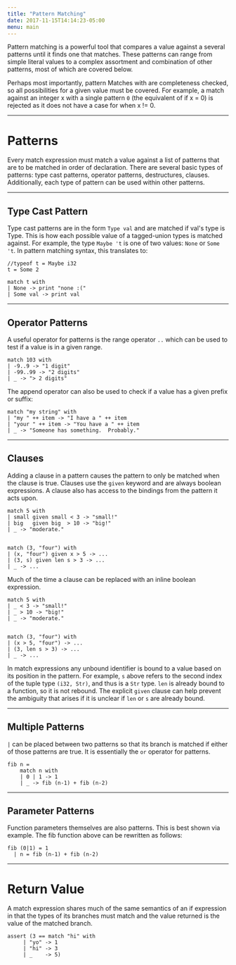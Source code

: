 ```yaml
---
title: "Pattern Matching"
date: 2017-11-15T14:14:23-05:00
menu: main
---
```


Pattern matching is a powerful tool that compares a value
against a several patterns until it finds one that matches.
These patterns can range from simple literal values to a
complex assortment and combination of other patterns,
most of which are covered below.

Perhaps most importantly, pattern Matches with are completeness
checked, so all possibilities for a given value must be covered.
For example, a match against an integer x with a single
pattern `0` (the equivalent of if x = 0) is rejected
as it does not have a case for when x != 0.

---
# Patterns

Every match expression must match a value against
a list of patterns that are to be matched in order of
declaration.  There are several basic types of patterns:
type cast patterns, operator patterns, destructures, clauses.
Additionally, each type of pattern can be used within other patterns.

---
## Type Cast Pattern

Type cast patterns are in the form `Type val` and are matched
if val's type is Type.  This is how each possible value of a
tagged-union types is matched against.  For example, the type
`Maybe 't` is one of two values: `None` or `Some 't`.  In pattern
matching syntax, this translates to:

```ante
//typeof t = Maybe i32
t = Some 2

match t with
| None -> print "none :("
| Some val -> print val
```

---
## Operator Patterns

A useful operator for patterns is the range operator `..` which can
be used to test if a value is in a given range.

```ante
match 103 with
| -9..9 -> "1 digit"
| -99..99 -> "2 digits"
| _ -> "> 2 digits"
```

The append operator can also be used to check if a value has a
given prefix or suffix:

```ante
match "my string" with
| "my " ++ item -> "I have a " ++ item
| "your " ++ item -> "You have a " ++ item
| _ -> "Someone has something.  Probably."
```

---
## Clauses

Adding a clause in a pattern causes the pattern to only be
matched when the clause is true.  Clauses use the `given`
keyword and are always boolean expressions.  A clause also
has access to the bindings from the pattern it acts upon.

```ante
match 5 with
| small given small < 3 -> "small!"
| big   given big  > 10 -> "big!"
| _ -> "moderate."


match (3, "four") with
| (x, "four") given x > 5 -> ...
| (3, s) given len s > 3 -> ...
| _ -> ...
```

Much of the time a clause can be replaced with an inline
boolean expression.

```ante
match 5 with
| _ < 3 -> "small!"
| _ > 10 -> "big!"
| _ -> "moderate."


match (3, "four") with
| (x > 5, "four") -> ...
| (3, len s > 3) -> ...
| _ -> ...
```

In match expressions any unbound identifier is bound to a value
based on its position in the pattern.  For example, `s` above refers
to the second index of the tuple type `(i32, Str)`, and thus is a
`Str` type.  `len` is already bound to a function, so it is not
rebound.  The explicit `given` clause can help prevent the ambiguity
that arises if it is unclear if `len` or `s` are already bound.


---
## Multiple Patterns

`|` can be placed between two patterns so that its
branch is matched if either of those patterns are true.
It is essentially the `or` operator for patterns.

```ante
fib n =
    match n with
    | 0 | 1 -> 1
    | _ -> fib (n-1) + fib (n-2)
```

---
## Parameter Patterns

Function parameters themselves are also patterns.  This is best
shown via example.  The fib function above can be rewritten as follows:

```ante
fib (0|1) = 1
  | n = fib (n-1) + fib (n-2)
```

---
# Return Value

A match expression shares much of the same semantics of an
if expression in that the types of its branches must match
and the value returned is the value of the matched branch.

```ante
assert (3 == match "hi" with
     | "yo" -> 1
     | "hi" -> 3
     | _    -> 5)
```
